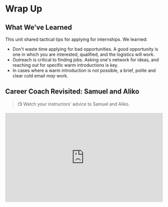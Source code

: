 # Wrap Up

## What We’ve Learned

This unit shared tactical tips for applying for internships. We learned:

- Don't waste time applying for bad opportunities. A good opportunity is one in which you are interested, qualified, and the logistics will work.
- Outreach is critical to finding jobs. Asking one's network for ideas, and reaching out for specific warm introductions is key.
- In cases where a warm introduction is not possible, a brief, polite and clear cold email _may_ work.

## Career Coach Revisited: Samuel and Aliko

> 📺  Watch your instructors' advice to Samuel and Aliko.
  <div style="position: relative; padding-bottom: 56.25%; height: 0;">
    <iframe width="560" height="315" src="https://www.youtube.com/embed/KfgjGYugjes?si=70mTWkTZXSmnhT5t" title="YouTube video player" frameborder="0" allow="accelerometer; autoplay; clipboard-write; encrypted-media; gyroscope; picture-in-picture; web-share" allowfullscreen style="position: absolute; top: 0; left: 0; width: 100%; height: 100%;"></iframe>
</div>



